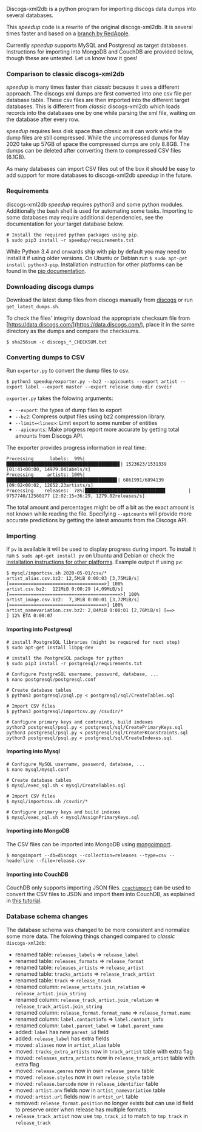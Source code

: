 Discogs-xml2db is a python program for importing discogs data dumps into several databases.

This *speedup* code is a rewrite of the original discogs-xml2db.
It is several times faster and based on a [branch by RedApple](https://github.com/redapple/discogs-xml2db).

Currently *speedup* supports MySQL and Postgresql as target databases.
Instructions for importing into MongoDB and CouchDB are provided below, though these are untested. Let us know how it goes!


### Comparison to classic discogs-xml2db

*speedup* is many times faster than *classic* because it uses a different approach.
The discogs xml dumps are first converted into one csv file per database table.
These csv files are then imported into the different target databases.
This is different from *classic* discogs-xml2db which loads records into the databases one by one while parsing the xml file, waiting on the database after every row.

*speedup* requires less disk space than *classic* as it can work while the dump files are still compressed. While the uncompressed dumps for May 2020 take up 57GB of space the compressed dumps are only 8.8GB. The dumps can be deleted after converting them to compressed CSV files (6.1GB).

As many databases can import CSV files out of the box it should be easy to add support for more databases to discogs-xml2db *speedup* in the future.


### Requirements
discogs-xml2db *speedup* requires python3 and some python modules.
Additionally the bash shell is used for automating some tasks.
Importing to some databases may require additional dependencies, see the documentation for your target database below.

```shell
# Install the required python packages using pip.
$ sudo pip3 install -r speedup/requirements.txt
```

While Python 3.4 and onwards ship with pip by default you may need to install it if using older versions. On Ubuntu or Debian run `$ sudo apt-get install python3-pip`. Installation instruction for other platforms can be found in the [pip documentation](https://pip.pypa.io/en/stable/installing/).

### Downloading discogs dumps
Download the latest dump files from discogs manually from [discogs](https://data.discogs.com/) or run `get_latest_dumps.sh`.

To check the files' integrity download the appropriate checksum file from [https://data.discogs.com/](https://data.discogs.com/), place it in the same directory as the dumps and compare the checksums.
```shell
$ sha256sum -c discogs_*_CHECKSUM.txt
```


### Converting dumps to CSV
Run `exporter.py` to convert the dump files to csv.

```shell
$ python3 speedup/exporter.py --bz2 --apicounts --export artist --export label --export master --export release dump-dir csvdir
```

`exporter.py` takes the folowing arguments:
- `--export`: the types of dump files to export
- `--bz2`: Compress output files using bz2 compression library.
- `--limit=<lines>`: Limit export to some number of entities
- `--apicounts`: Make progress report more accurate by getting total amounts from Discogs API.

The exporter provides progress information in real time:
```
Processing      labels:  99%|█████████████████████████████████████████▊| 1523623/1531339 [01:41<00:00, 14979.04labels/s]
Processing     artists: 100%|████████████████████████████████████████▊| 6861991/6894139 [09:02<00:02, 12652.23artists/s]
Processing    releases:  78%|█████████████████████████████▌        | 9757740/12560177 [2:02:15<36:29, 1279.82releases/s]
```
The total amount and percentages might be off a bit as the exact amount is not known while reading the file.
Specifying `--apicounts` will provide more accurate predictions by getting the latest amounts from the Discogs API.


### Importing

If `pv` is available it will be used to display progress during import. To install it run `$ sudo apt-get install pv` on Ubuntu and Debian or check the [installation instructions for other platforms](http://www.ivarch.com/programs/pv.shtml). Example output if using `pv`:
``` shell
$ mysql/importcsv.sh 2020-05-01/csv/*
artist_alias.csv.bz2: 12,5MiB 0:00:03 [3,75MiB/s] [===================================>] 100%
artist.csv.bz2:  121MiB 0:00:29 [4,09MiB/s] [=========================================>] 100%
artist_image.csv.bz2:  7,3MiB 0:00:01 [3,72MiB/s] [===================================>] 100%
artist_namevariation.csv.bz2: 2,84MiB 0:00:01 [2,76MiB/s] [==>                          ] 12% ETA 0:00:07
```

#### Importing into Postgresql

```shell
# install PostgreSQL libraries (might be required for next step)
$ sudo apt-get install libpq-dev

# install the PostgreSQL package for python
$ sudo pip3 install -r postgresql/requirements.txt

# Configure PostgreSQL username, password, database, ...
$ nano postgresql/postgresql.conf

# Create database tables
$ python3 postgresql/psql.py < postgresql/sql/CreateTables.sql

# Import CSV files
$ python3 postgresql/importcsv.py /csvdir/*

# Configure primary keys and contraints, build indexes
python3 postgresql/psql.py < postgresql/sql/CreatePrimaryKeys.sql
python3 postgresql/psql.py < postgresql/sql/CreateFKConstraints.sql
python3 postgresql/psql.py < postgresql/sql/CreateIndexes.sql
```

#### Importing into Mysql

```shell
# Configure MySQL username, password, database, ...
$ nano mysql/mysql.conf

# Create database tables
$ mysql/exec_sql.sh < mysql/CreateTables.sql

# Import CSV files
$ mysql/importcsv.sh /csvdir/*

# Configure primary keys and build indexes
$ mysql/exec_sql.sh < mysql/AssignPrimaryKeys.sql
```

#### Importing into MongoDB
The CSV files can be imported into MongoDB using [mongoimport](https://docs.mongodb.com/manual/reference/program/mongoimport/).

```shell
$ mongoimport --db=discogs --collection=releases --type=csv --headerline --file=release.csv
```

#### Importing into CouchDB
CouchDB only supports importing JSON files. [`couchimport`](https://github.com/glynnbird/couchimport) can be used to convert the CSV files to JSON and import them into CouchDB, as explained in [this tutorial](https://medium.com/codait/simple-csv-import-for-couchdb-71616200b095).


### Database schema changes

The database schema was changed to be more consistent and normalize some more data.
The folowing things changed compared to *classic* `discogs-xml2db`:

- renamed table: `releases_labels` => `release_label`
- renamed table: `releases_formats` => `release_format`
- renamed table: `releases_artists` => `release_artist`
- renamed table: `tracks_artists` => `release_track_artist`
- renamed table: `track` => `release_track`
- renamed column: `release_artists.join_relation` => `release_artist.join_string`
- renamed column: `release_track_artist.join_relation` => `release_track_artist.join_string`
- renamed column: `release_format.format_name` => `release_format.name`
- renamed column: `label.contactinfo` => `label.contact_info`
- renamed column: `label.parent_label` => `label.parent_name`
- added: `label` has new `parent_id` field
- added: `release_label` has extra fields
- moved: `aliases` now in `artist_alias` table
- moved: `tracks_extra_artists` now in `track_artist` table with extra flag
- moved: `releases_extra_artists` now in `release_track_artist` table with extra flag
- moved: `release.genres` now in own `release_genre` table
- moved: `release.styles` now in own `release_style` table
- moved: `release.barcode` now in `release_identifier` table
- moved: `artist.anv` fields now in `artist_namevariation` table
- moved: `artist.url` fields now in `artist_url` table
- removed: `release_format.position` no longer exists but can use id field to preserve order when release has multiple formats.
- `release_track_artist` now use `tmp_track_id` to match to `tmp_track` in `release_track`
